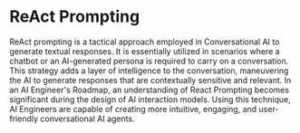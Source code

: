 # ReAct Prompting

ReAct prompting is a tactical approach employed in Conversational AI to generate textual responses. It is essentially utilized in scenarios where a chatbot or an AI-generated persona is required to carry on a conversation. This strategy adds a layer of intelligence to the conversation, maneuvering the AI to generate responses that are contextually sensitive and relevant. In an AI Engineer's Roadmap, an understanding of React Prompting becomes significant during the design of AI interaction models. Using this technique, AI Engineers are capable of creating more intuitive, engaging, and user-friendly conversational AI agents.